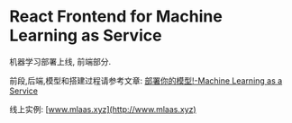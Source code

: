 # React Frontend for Machine Learning as Service

机器学习部署上线, 前端部分. 

前段,后端,模型和搭建过程请参考文章: [部署你的模型!-Machine Learning as a Service](https://www.jianshu.com/p/d9be7f7e37f0)

线上实例: [www.mlaas.xyz](http://www.mlaas.xyz)
